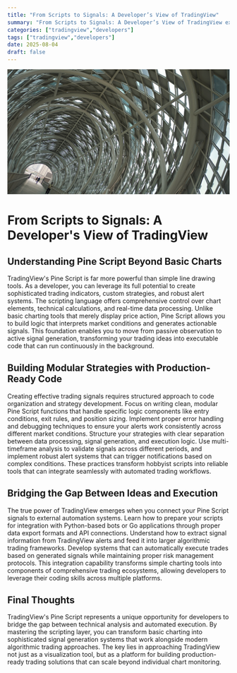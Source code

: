 ```yaml
---
title: "From Scripts to Signals: A Developer’s View of TradingView"
summary: "From Scripts to Signals: A Developer’s View of TradingView explores how developers can unlock the tr..."
categories: ["tradingview","developers"]
tags: ["tradingview","developers"]
date: 2025-08-04
draft: false
---
```

![landscape](cover.jpg "Photos by nenjo")
# From Scripts to Signals: A Developer's View of TradingView

## Understanding Pine Script Beyond Basic Charts

TradingView's Pine Script is far more powerful than simple line drawing tools. As a developer, you can leverage its full potential to create sophisticated trading indicators, custom strategies, and robust alert systems. The scripting language offers comprehensive control over chart elements, technical calculations, and real-time data processing. Unlike basic charting tools that merely display price action, Pine Script allows you to build logic that interprets market conditions and generates actionable signals. This foundation enables you to move from passive observation to active signal generation, transforming your trading ideas into executable code that can run continuously in the background.

## Building Modular Strategies with Production-Ready Code

Creating effective trading signals requires structured approach to code organization and strategy development. Focus on writing clean, modular Pine Script functions that handle specific logic components like entry conditions, exit rules, and position sizing. Implement proper error handling and debugging techniques to ensure your alerts work consistently across different market conditions. Structure your strategies with clear separation between data processing, signal generation, and execution logic. Use multi-timeframe analysis to validate signals across different periods, and implement robust alert systems that can trigger notifications based on complex conditions. These practices transform hobbyist scripts into reliable tools that can integrate seamlessly with automated trading workflows.

## Bridging the Gap Between Ideas and Execution

The true power of TradingView emerges when you connect your Pine Script signals to external automation systems. Learn how to prepare your scripts for integration with Python-based bots or Go applications through proper data export formats and API connections. Understand how to extract signal information from TradingView alerts and feed it into larger algorithmic trading frameworks. Develop systems that can automatically execute trades based on generated signals while maintaining proper risk management protocols. This integration capability transforms simple charting tools into components of comprehensive trading ecosystems, allowing developers to leverage their coding skills across multiple platforms.

## Final Thoughts

TradingView's Pine Script represents a unique opportunity for developers to bridge the gap between technical analysis and automated execution. By mastering the scripting layer, you can transform basic charting into sophisticated signal generation systems that work alongside modern algorithmic trading approaches. The key lies in approaching TradingView not just as a visualization tool, but as a platform for building production-ready trading solutions that can scale beyond individual chart monitoring.
    
